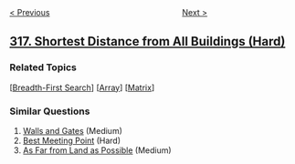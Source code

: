 <!--|This file generated by command(leetcode description); DO NOT EDIT.    |-->
<!--+----------------------------------------------------------------------+-->
<!--|@author    openset <openset.wang@gmail.com>                           |-->
<!--|@link      https://github.com/openset                                 |-->
<!--|@home      https://github.com/openset/leetcode                        |-->
<!--+----------------------------------------------------------------------+-->

[< Previous](../remove-duplicate-letters "Remove Duplicate Letters")
　　　　　　　　　　　　　　　　
[Next >](../maximum-product-of-word-lengths "Maximum Product of Word Lengths")

## [317. Shortest Distance from All Buildings (Hard)](https://leetcode.com/problems/shortest-distance-from-all-buildings "离建筑物最近的距离")



### Related Topics
  [[Breadth-First Search](../../tag/breadth-first-search/README.md)]
  [[Array](../../tag/array/README.md)]
  [[Matrix](../../tag/matrix/README.md)]

### Similar Questions
  1. [Walls and Gates](../walls-and-gates) (Medium)
  1. [Best Meeting Point](../best-meeting-point) (Hard)
  1. [As Far from Land as Possible](../as-far-from-land-as-possible) (Medium)
